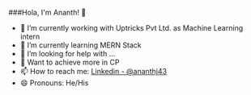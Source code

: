 ###Hola, I'm Ananth! 👋


- 🔭 I’m currently working with Uptricks Pvt Ltd. as Machine Learning intern
- 🌱 I’m currently learning MERN Stack
- 🤔 I’m looking for help with ...
- 💬 Want to achieve more in CP
- 📫 How to reach me: [Linkedin - @ananthj43](https://www.linkedin.com/in/ananthj43) 
- 😄 Pronouns: He/His


